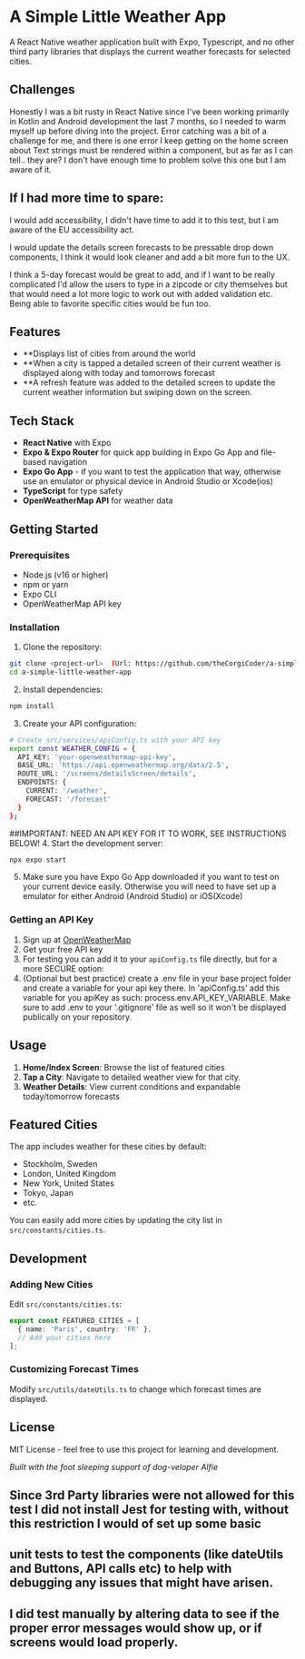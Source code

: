 # A Simple Little Weather App

A React Native weather application built with Expo, Typescript, and no other third party libraries that displays the current weather forecasts for selected cities. 

## Challenges

Honestly I was a bit rusty in React Native since I've been working primarily in Kotlin and Android development the last 7 months, so I needed to warm myself up
before diving into the project. Error catching was a bit of a challenge for me, and there is one error I keep getting
on the home screen about Text strings must be rendered within a <Text> component, but as far as I can tell.. they are? I don't have enough time to problem solve this one
but I am aware of it.

## If I had more time to spare:

I would add accessibility, I didn't have time to add it to this test, but I am aware of the EU accessibility act. 

I would update the details screen forecasts to be pressable drop down components, I think it would look cleaner and add a bit more fun to the UX. 

I think a 5-day forecast would be great to add, and if I want to be really complicated I'd allow the users to type in
a zipcode or city themselves but that would need a lot more logic to work out with added validation etc. Being able to favorite specific cities would be fun too.

## Features

- **Displays list of cities from around the world
- **When a city is tapped a detailed screen of their current weather is displayed along with today and tomorrows forecast
- **A refresh feature was added to the detailed screen to update the current weather information but swiping down on the screen.

## Tech Stack

- **React Native** with Expo
- **Expo & Expo Router** for quick app building in Expo Go App and file-based navigation
- **Expo Go App** - if you want to test the application that way, otherwise use an emulator or physical device in Android Studio or Xcode(ios)
- **TypeScript** for type safety
- **OpenWeatherMap API** for weather data


## Getting Started

### Prerequisites

- Node.js (v16 or higher)
- npm or yarn
- Expo CLI
- OpenWeatherMap API key

### Installation

1. Clone the repository:
```bash
git clone <project-url>  (Url: https://github.com/theCorgiCoder/a-simple-little-weather-app.git)
cd a-simple-little-weather-app
```

2. Install dependencies:
```bash
npm install
```

3. Create your API configuration:
```bash
# Create src/services/apiConfig.ts with your API key
export const WEATHER_CONFIG = {
  API_KEY: 'your-openweathermap-api-key',
  BASE_URL: 'https://api.openweathermap.org/data/2.5',
  ROUTE_URL: '/screens/detailsScreen/details',
  ENDPOINTS: {
    CURRENT: '/weather',
    FORECAST: '/forecast'
  }
};
```
##IMPORTANT: NEED AN API KEY FOR IT TO WORK, SEE INSTRUCTIONS BELOW!
4. Start the development server:
```bash
npx expo start
```
5. Make sure you have Expo Go App downloaded if you want to test on your current device easily. Otherwise you will need to have set up a emulator for either Android (Android Studio) or iOS(Xcode)
### Getting an API Key

1. Sign up at [OpenWeatherMap](https://openweathermap.org/api)
2. Get your free API key
3. For testing you can add it to your `apiConfig.ts` file directly, but for a more SECURE option:
4. (Optional but best practice) create a .env file in your base project folder and create a variable for your api key there. In 'apiConfig.ts' add this variable for you apiKey as such: process.env.API_KEY_VARIABLE. Make sure to add .env to your '.gitignore' file as well so it won't be displayed publically on your repository.

## Usage

1. **Home/Index Screen**: Browse the list of featured cities
2. **Tap a City**: Navigate to detailed weather view for that city.
3. **Weather Details**: View current conditions and expandable today/tomorrow forecasts

## Featured Cities

The app includes weather for these cities by default:
- Stockholm, Sweden
- London, United Kingdom
- New York, United States
- Tokyo, Japan
- etc.

You can easily add more cities by updating the city list in `src/constants/cities.ts`.

## Development

### Adding New Cities

Edit `src/constants/cities.ts`:
```typescript
export const FEATURED_CITIES = [
  { name: 'Paris', country: 'FR' },
  // Add your cities here
];
```

### Customizing Forecast Times

Modify `src/utils/dateUtils.ts` to change which forecast times are displayed.

## License

MIT License - feel free to use this project for learning and development.

*Built with the foot sleeping support of dog-veloper Alfie*

## Since 3rd Party libraries were not allowed for this test I did not install Jest for testing with, without this restriction I would of set up some basic
## unit tests to test the components (like dateUtils and Buttons, API calls etc) to help with debugging any issues that might have arisen.
## I did test manually by altering data to see if the proper error messages would show up, or if screens would load properly.
